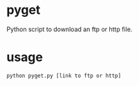 # pyget
Python script to download an ftp or http file.

# usage
`python pyget.py [link to ftp or http]`
